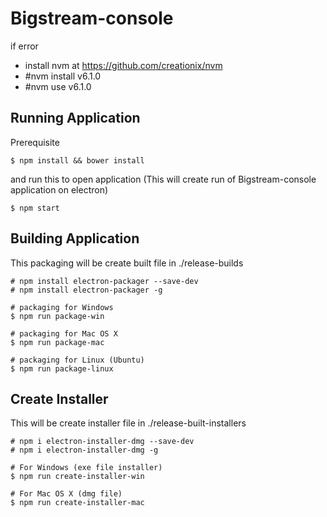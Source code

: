 # Bigstream-console

if error

- install nvm at https://github.com/creationix/nvm
- #nvm install v6.1.0
- #nvm use v6.1.0

## Running Application

Prerequisite

```
$ npm install && bower install
```

and run this to open application (This will create run of Bigstream-console application on electron)

```
$ npm start
```

## Building Application

This packaging will be create built file in ./release-builds

```
# npm install electron-packager --save-dev
# npm install electron-packager -g

# packaging for Windows
$ npm run package-win

# packaging for Mac OS X
$ npm run package-mac

# packaging for Linux (Ubuntu)
$ npm run package-linux
```

## Create Installer

This will be create installer file in ./release-built-installers

```
# npm i electron-installer-dmg --save-dev
# npm i electron-installer-dmg -g

# For Windows (exe file installer)
$ npm run create-installer-win

# For Mac OS X (dmg file)
$ npm run create-installer-mac
```
